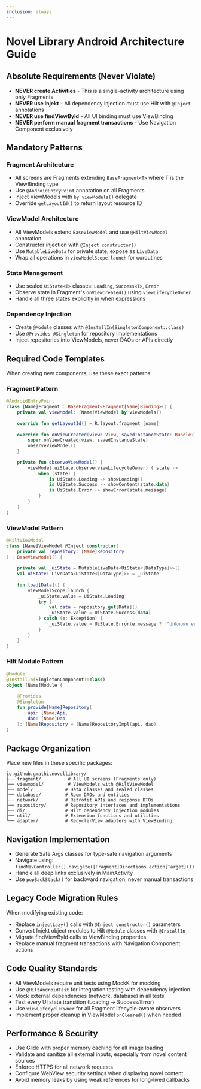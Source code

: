 ```yaml
---
inclusion: always
---
```


# Novel Library Android Architecture Guide

## Absolute Requirements (Never Violate)

- **NEVER create Activities** - This is a single-activity architecture using only Fragments
- **NEVER use Injekt** - All dependency injection must use Hilt with `@Inject` annotations
- **NEVER use findViewById** - All UI binding must use ViewBinding
- **NEVER perform manual fragment transactions** - Use Navigation Component exclusively

## Mandatory Patterns

### Fragment Architecture
- All screens are Fragments extending `BaseFragment<T>` where T is the ViewBinding type
- Use `@AndroidEntryPoint` annotation on all Fragments
- Inject ViewModels with `by viewModels()` delegate
- Override `getLayoutId()` to return layout resource ID

### ViewModel Architecture  
- All ViewModels extend `BaseViewModel` and use `@HiltViewModel` annotation
- Constructor injection with `@Inject constructor()` 
- Use `MutableLiveData` for private state, expose as `LiveData`
- Wrap all operations in `viewModelScope.launch` for coroutines

### State Management
- Use sealed `UiState<T>` classes: `Loading`, `Success<T>`, `Error`
- Observe state in Fragment's `onViewCreated()` using `viewLifecycleOwner`
- Handle all three states explicitly in when expressions

### Dependency Injection
- Create `@Module` classes with `@InstallIn(SingletonComponent::class)`
- Use `@Provides @Singleton` for repository implementations
- Inject repositories into ViewModels, never DAOs or APIs directly

## Required Code Templates

When creating new components, use these exact patterns:

### Fragment Pattern
```kotlin
@AndroidEntryPoint
class [Name]Fragment : BaseFragment<Fragment[Name]Binding>() {
    private val viewModel: [Name]ViewModel by viewModels()
    
    override fun getLayoutId() = R.layout.fragment_[name]
    
    override fun onViewCreated(view: View, savedInstanceState: Bundle?) {
        super.onViewCreated(view, savedInstanceState)
        observeViewModel()
    }
    
    private fun observeViewModel() {
        viewModel.uiState.observe(viewLifecycleOwner) { state ->
            when (state) {
                is UiState.Loading -> showLoading()
                is UiState.Success -> showContent(state.data)
                is UiState.Error -> showError(state.message)
            }
        }
    }
}
```

### ViewModel Pattern
```kotlin
@HiltViewModel
class [Name]ViewModel @Inject constructor(
    private val repository: [Name]Repository
) : BaseViewModel() {
    
    private val _uiState = MutableLiveData<UiState<[DataType]>>()
    val uiState: LiveData<UiState<[DataType]>> = _uiState
    
    fun load[Data]() {
        viewModelScope.launch {
            _uiState.value = UiState.Loading
            try {
                val data = repository.get[Data]()
                _uiState.value = UiState.Success(data)
            } catch (e: Exception) {
                _uiState.value = UiState.Error(e.message ?: "Unknown error")
            }
        }
    }
}
```

### Hilt Module Pattern
```kotlin
@Module
@InstallIn(SingletonComponent::class)
object [Name]Module {
    
    @Provides
    @Singleton
    fun provide[Name]Repository(
        api: [Name]Api,
        dao: [Name]Dao
    ): [Name]Repository = [Name]RepositoryImpl(api, dao)
}
```

## Package Organization

Place new files in these specific packages:
```
io.github.gmathi.novellibrary/
├── fragment/          # All UI screens (Fragments only)
├── viewmodel/         # ViewModels with @HiltViewModel  
├── model/            # Data classes and sealed classes
├── database/         # Room DAOs and entities
├── network/          # Retrofit APIs and response DTOs
├── repository/       # Repository interfaces and implementations
├── di/               # Hilt dependency injection modules
├── util/             # Extension functions and utilities
└── adapter/          # RecyclerView adapters with ViewBinding
```

## Navigation Implementation

- Generate Safe Args classes for type-safe navigation arguments
- Navigate using: `findNavController().navigate([Fragment]Directions.action[Target]())`
- Handle all deep links exclusively in MainActivity
- Use `popBackStack()` for backward navigation, never manual transactions

## Legacy Code Migration Rules

When modifying existing code:
- Replace `injectLazy()` calls with `@Inject constructor()` parameters
- Convert Injekt object modules to Hilt `@Module` classes with `@InstallIn`
- Migrate findViewById calls to ViewBinding properties
- Replace manual fragment transactions with Navigation Component actions

## Code Quality Standards

- All ViewModels require unit tests using MockK for mocking
- Use `@HiltAndroidTest` for integration testing with dependency injection
- Mock external dependencies (network, database) in all tests
- Test every UI state transition (Loading → Success/Error)
- Use `viewLifecycleOwner` for all Fragment lifecycle-aware observers
- Implement proper cleanup in ViewModel `onCleared()` when needed

## Performance & Security

- Use Glide with proper memory caching for all image loading
- Validate and sanitize all external inputs, especially from novel content sources
- Enforce HTTPS for all network requests
- Configure WebView security settings when displaying novel content
- Avoid memory leaks by using weak references for long-lived callbacks